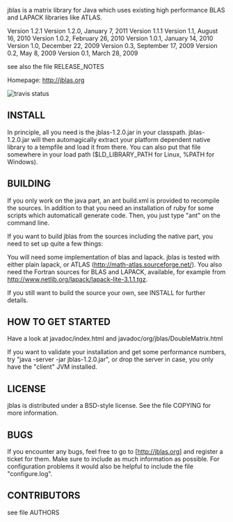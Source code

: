 jblas is a matrix library for Java which uses existing high
performance BLAS and LAPACK libraries like ATLAS.

Version 1.2.1
Version 1.2.0, January 7, 2011
Version 1.1.1
Version 1.1, August 16, 2010
Version 1.0.2, February 26, 2010
Version 1.0.1, January 14, 2010
Version 1.0, December 22, 2009
Version 0.3, September 17, 2009
Version 0.2, May 8, 2009
Version 0.1, March 28, 2009

see also the file RELEASE_NOTES

Homepage: http://jblas.org

![travis status](https://travis-ci.org/Quantisan/jblas.png)

INSTALL
-------

In principle, all you need is the jblas-1.2.0.jar in your
classpath. jblas-1.2.0.jar will then automagically extract your platform
dependent native library to a tempfile and load it from there. You can
also put that file somewhere in your load path ($LD_LIBRARY_PATH for
Linux, %PATH for Windows).


BUILDING
--------

If you only work on the java part, an ant build.xml is provided to
recompile the sources. In addition to that you need an installation of
ruby for some scripts which automaticall generate code. Then, you just
type "ant" on the command line.

If you want to build jblas from the sources including the native part,
you need to set up quite a few things:

You will need some implementation of blas and lapack. jblas is tested
with either plain lapack, or ATLAS
(http://math-atlas.sourceforge.net/). You also need the Fortran
sources for BLAS and LAPACK, available, for example from
http://www.netlib.org/lapack/lapack-lite-3.1.1.tgz.

If you still want to build the source your own, see INSTALL for
further details.


HOW TO GET STARTED
------------------

Have a look at javadoc/index.html and
javadoc/org/jblas/DoubleMatrix.html

If you want to validate your installation and get some performance
numbers, try "java -server -jar jblas-1.2.0.jar", or drop the server
in case, you only have the "client" JVM installed.


LICENSE
-------

jblas is distributed under a BSD-style license. See the file COPYING
for more information.


BUGS
----

If you encounter any bugs, feel free to go to [http://jblas.org] and
register a ticket for them. Make sure to include as much information
as possible. For configuration problems it would also be helpful to
include the file "configure.log".


CONTRIBUTORS
------------

see file AUTHORS